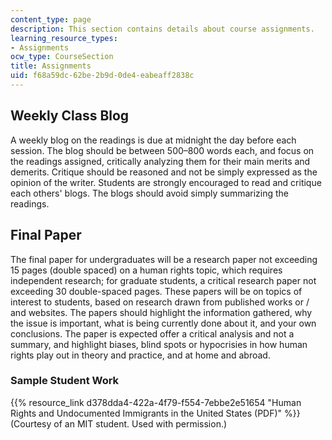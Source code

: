 ```yaml
---
content_type: page
description: This section contains details about course assignments.
learning_resource_types:
- Assignments
ocw_type: CourseSection
title: Assignments
uid: f68a59dc-62be-2b9d-0de4-eabeaff2838c
---
```


Weekly Class Blog
-----------------

A weekly blog on the readings is due at midnight the day before each session. The blog should be between 500–800 words each, and focus on the readings assigned, critically analyzing them for their main merits and demerits. Critique should be reasoned and not be simply expressed as the opinion of the writer. Students are strongly encouraged to read and critique each others' blogs. The blogs should avoid simply summarizing the readings.

Final Paper
-----------

The final paper for undergraduates will be a research paper not exceeding 15 pages (double spaced) on a human rights topic, which requires independent research; for graduate students, a critical research paper not exceeding 30 double-spaced pages. These papers will be on topics of interest to students, based on research drawn from published works or / and websites. The papers should highlight the information gathered, why the issue is important, what is being currently done about it, and your own conclusions. The paper is expected offer a critical analysis and not a summary, and highlight biases, blind spots or hypocrisies in how human rights play out in theory and practice, and at home and abroad.

### Sample Student Work

{{% resource_link d378dda4-422a-4f79-f554-7ebbe2e51654 "Human Rights and Undocumented Immigrants in the United States (PDF)" %}} (Courtesy of an MIT student. Used with permission.)